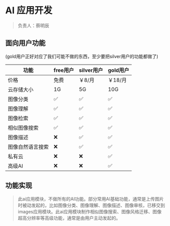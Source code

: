 # AI 应用开发

> 负责人：蔡明辰

## 面向用户功能

(gold用户正好对应了我们可能不做的东西，至少要把silver用户的功能都做了)

| 功能     | free用户 | silver用户 | gold用户 |
| ------- | -------- | ---------- | -------- |
| 价格     | 免费     | ￥8/月    | ￥18/月 |
| 云存储大小 | 1G | 5G | 10G |
| 图像分类 | :white_check_mark: | :white_check_mark: | :white_check_mark: |
| 图像理解 | :white_check_mark: | :white_check_mark: | :white_check_mark: |
| 图像检索 | :white_check_mark: | :white_check_mark: | :white_check_mark: |
| 相似图像搜索 | :white_check_mark: | :white_check_mark: | :white_check_mark: |
| 图像描述 | :x: | :white_check_mark: | :white_check_mark: |
| 图像自然语言搜索 | :x: | :white_check_mark: | :white_check_mark: |
| 私有云 | :x: | :x: | :white_check_mark: |
| 高级AI | :x: | :x: | :white_check_mark: |

## 功能实现

> 此ai应用模块，不做所有的AI功能。部分常用AI基础功能，通常是上传图片时被动发起的，比如图像分类、图像理解、图像描述、图像审核，已移交到images应用模块。此ai应用模块制作相似图像搜索、图像风格迁移、图像超高分辨率等高级功能，通常是由用户主动发起的。